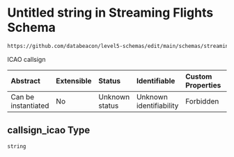 # Untitled string in Streaming Flights Schema

```txt
https://github.com/databeacon/level5-schemas/edit/main/schemas/streaming/flights.schema.json#/properties/callsign_icao
```

ICAO callsign

| Abstract            | Extensible | Status         | Identifiable            | Custom Properties | Additional Properties | Access Restrictions | Defined In                                                                              |
| :------------------ | :--------- | :------------- | :---------------------- | :---------------- | :-------------------- | :------------------ | :-------------------------------------------------------------------------------------- |
| Can be instantiated | No         | Unknown status | Unknown identifiability | Forbidden         | Allowed               | none                | [flights.schema.json\*](../../out/streaming/flights.schema.json "open original schema") |

## callsign\_icao Type

`string`
